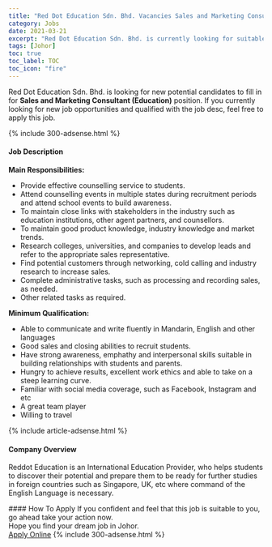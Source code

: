 ```yaml
---
title: "Red Dot Education Sdn. Bhd. Vacancies Sales and Marketing Consultant (Education)" 
category: Jobs 
date: 2021-03-21 
excerpt: "Red Dot Education Sdn. Bhd. is currently looking for suitable person to fill in the Sales and Marketing Consultant (Education) which based in Johor" 
tags: [Johor] 
toc: true 
toc_label: TOC 
toc_icon: "fire" 
--- 
```


<p>Red Dot Education Sdn. Bhd. is looking for new potential candidates to fill in for <b>Sales and Marketing Consultant (Education)</b> position. If you currently looking for new job opportunities and qualified with the job desc, feel free to apply this job.
</p>{% include 300-adsense.html %} 
<div><div><h4>Job Description</h4></div><div><div><span><div><p><strong>Main Responsibilities:</strong></p><ul><li>Provide effective counselling service to students.</li><li>Attend counselling events in multiple states during recruitment periods and attend school events to build awareness.</li><li>To maintain close links with stakeholders in the industry such as education institutions, other agent partners, and counsellors.</li><li>To maintain good product knowledge, industry knowledge and market trends.</li><li>Research colleges, universities, and companies to develop leads and refer to the appropriate sales representative.</li><li>Find potential customers through networking, cold calling and industry research to increase sales.</li><li>Complete administrative tasks, such as processing and recording sales, as needed.</li><li>Other related tasks as required.&#160;</li></ul><p><strong>Minimum Qualification:</strong></p><ul><li>Able to communicate and write fluently in Mandarin, English and other languages</li><li>Good sales and closing abilities to recruit students.</li><li>Have strong awareness, emphathy and interpersonal skills suitable in building relationships with students and parents.</li><li>Hungry to achieve results, excellent work ethics and able to take on a steep learning curve.</li><li>Familiar with social media coverage, such as Facebook, Instagram and etc</li><li>A great team player</li><li>Willing to travel</li></ul></div></span></div></div></div> 
{% include article-adsense.html %} 
<div><div><h4>Company Overview</h4></div><div><div><span><div><p>Reddot Education is an International Education Provider, who helps students to discover their potential and prepare them to be ready for further studies in foreign countries such as Singapore, UK, etc where command of the English Language is necessary.</p></div></span></div></div></div> 
#### How To Apply 
If you confident and feel that this job is suitable to you, go ahead take your action now. <br/> 
Hope you find your dream job in Johor. <br/> 
<a href="https://www.jobstreet.com.my/en/job/sales-and-marketing-consultant-education-4498832?jobId=jobstreet-my-job-4498832&" class="btn btn--info" target="_blank" rel="nofollow noopenner">Apply Online</a> 
{% include 300-adsense.html %} 